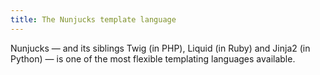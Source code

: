 ```yaml
---
title: The Nunjucks template language
---
```


Nunjucks — and its siblings Twig (in PHP), Liquid (in Ruby) and Jinja2 (in Python) — is one of the most flexible templating languages available.
